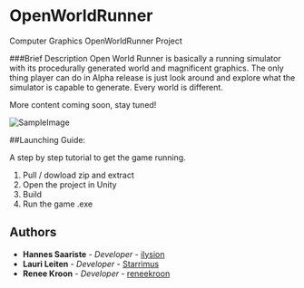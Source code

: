 # OpenWorldRunner
Computer Graphics OpenWorldRunner Project

###Brief Description
Open World Runner is basically a running simulator with its procedurally generated world and magnificent graphics. The only thing player can do in Alpha release is just look around and explore what the simulator is capable to generate. Every world is different.

More content coming soon, stay tuned! 

![SampleImage](https://i.imgur.com/I173AG0.jpg)

##Launching Guide:

A step by step tutorial to get the game running.
1. Pull / dowload zip and extract
2. Open the project in Unity
3. Build
4. Run the game .exe


## Authors

* **Hannes Saariste** - *Developer* - [ilysion](https://github.com/ilysion)
* **Lauri Leiten** - *Developer* - [Starrimus](https://github.com/Starrimus)
* **Renee Kroon** - *Developer* - [reneekroon](https://github.com/reneekroon)

